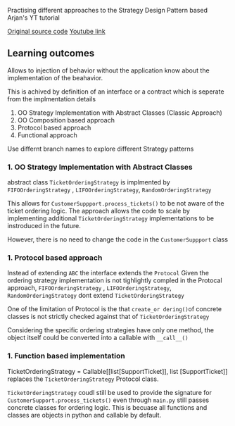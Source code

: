 Practising different approaches to the Strategy Design Pattern based Arjan's YT tutorial

[Original source code](https://github.com/ArjanCodes/2021-pythonic-strategy)
[Youtube link](https://www.youtube.com/watch?app=desktop&v=n2b_Cxh20Fw)

## Learning outcomes
Allows to injection of behavior without the application know about the implementation
of the beahavior. 

This is achived by definition of an interface or a contract which is seperate from the implmentation details 

1. OO Strategy Implementation with Abstract Classes (Classic Approach)
1. OO Composition based approach
1. Protocol based approach
1. Functional approach

Use differnt branch names to explore different Strategy patterns


### 1. OO Strategy Implementation with Abstract Classes
abstract class `TicketOrderingStrategy` is implmented by `FIFOOrderingStrategy` , `LIFOOrderingStrategy`, `RandomOrderingStrategy`

This allows for `CustomerSuppport.process_tickets()` to be not aware of the ticket ordering logic. The approach allows the code to scale by implementing additional `TicketOrderingStrategy` implementations to be instroduced in the future. 

However, there is no need to change the code in the `CustomerSuppport` class



### 1. Protocol based approach
Instead of extending `ABC` the interface extends the `Protocol`
Given the ordering strategy implementation is not tighlightly compled in the Protocal approach, 
`FIFOOrderingStrategy` , `LIFOOrderingStrategy`, `RandomOrderingStrategy` dont extend `TicketOrderingStrategy`


One of the limitation of Protocol is the that `create_or
dering()`of concrete classes is not strictly checked against that of `TicketOrderingStrategy`

Considering the specific ordering strategies have only one method, the object itself could be converted into a callable with `__call__()`


### 1. Function based implementation
TicketOrderingStrategy = Callable[[list[SupportTicket]], list [SupportTicket]]
replaces the `TicketOrderingStrategy` Protocol class. 

`TicketOrderingStrategy` coudl still be used to provide the signature for `CustomerSupport.process_tickets()` even through `main.py` still passes concrete classes for ordering logic.
This is becuase all functions and classes are objects in python and callable by default.
